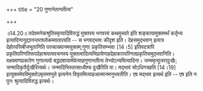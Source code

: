 +++
title = "20 गुणानेतानतीत्य"

+++
  
  
॥14.20॥ तदेवमनेकश्रुतिस्मृत्यादिविरुद्धं मुक्तस्य भगवत्त्वं कथमुच्यते
इति शङ्कायामुक्तमर्थं कर्तृभ्य इत्यादिनानूद्यानन्तरश्लोकमवतारयति -- स
भगवद्भावः कीदृश इति। देहसमुद्भवान् इत्यत्र देहोत्पत्तिबीजभूतानिति
परव्याख्यानमयुक्तम्;गुणाः प्रकृतिसम्भवाः \[14।5\] इतिवदत्रापि
प्रकृतिपरिणतिरूपदेहाश्रयत्ववचनस्य
युक्तत्वादित्यभिप्रायेणाहदेहाकारपरिणतप्रकृतिसमुद्भवानिति।
वक्ष्यमाणप्रकारेण गुणात्ययो बद्धदशायामेवेत्याहगुणानतीत्य
तेभ्योऽन्यमित्यादिना। जन्ममृत्युजरादुःखैः; जन्मादिकृतैर्दुःखैरित्यर्थः।
जन्मादिभिस्तत्साध्यैश्च दुःखैरिति वा। मद्भावं सोऽधिगच्छति \[14।19\]
इत्युक्तमेवविमुक्तोऽमृतमश्नुते इत्यनेन विवृतमित्याहआत्मानमनुभवतीति। एष
मद्भाव इत्यर्थ इति -- एष इति न पुनः श्रुत्यादिविरुद्ध इत्यर्थः।  
  
